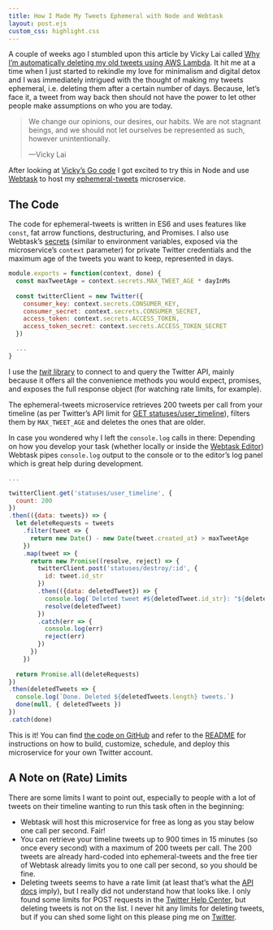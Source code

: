 ```yaml
---
title: How I Made My Tweets Ephemeral with Node and Webtask
layout: post.ejs
custom_css: highlight.css
---
```


A couple of weeks ago I stumbled upon this article by Vicky Lai called [Why I’m automatically deleting my old tweets using AWS Lambda](https://vickylai.com/verbose/delete-old-tweets-ephemeral/). It hit me at a time when I just started to rekindle my love for minimalism and digital detox and I was immediately intrigued with the thought of making my tweets ephemeral, i.e. deleting them after a certain number of days. Because, let’s face it, a tweet from way back then should not have the power to let other people make assumptions on who you are today.

> We change our opinions, our desires, our habits. We are not stagnant beings, and we should not let ourselves be represented as such, however unintentionally.
> 
> —Vicky Lai

After looking at [Vicky’s Go code](https://github.com/vickylai/ephemeral) I got excited to try this in Node and use [Webtask](https://webtask.io/) to host my [ephemeral-tweets](https://github.com/stephanmax/ephemeral-tweets) microservice.

## The Code

The code for ephemeral-tweets is written in ES6 and uses features like `const`, fat arrow functions, destructuring, and Promises. I also use Webtask’s [secrets](https://webtask.io/docs/editor/secrets) (similar to environment variables, exposed via the microservice’s `context` parameter) for private Twitter credentials and the maximum age of the tweets you want to keep, represented in days.

```javascript
module.exports = function(context, done) {
  const maxTweetAge = context.secrets.MAX_TWEET_AGE * dayInMs
  
  const twitterClient = new Twitter({
    consumer_key: context.secrets.CONSUMER_KEY,
    consumer_secret: context.secrets.CONSUMER_SECRET,
    access_token: context.secrets.ACCESS_TOKEN,
    access_token_secret: context.secrets.ACCESS_TOKEN_SECRET
  })

  ...
}
```

I use the [<i>twit</i> library](https://github.com/ttezel/twit) to connect to and query the Twitter API, mainly because it offers all the convenience methods you would expect, promises, and exposes the full response object (for watching rate limits, for example).

The ephemeral-tweets microservice retrieves 200 tweets per call from your timeline (as per Twitter’s API limit for [GET statuses/user_timeline](https://developer.twitter.com/en/docs/tweets/timelines/api-reference/get-statuses-user_timeline.html)), filters them by `MAX_TWEET_AGE` and deletes the ones that are older.

In case you wondered why I left the `console.log` calls in there: Depending on how you develop your task (whether locally or inside the [Webtask Editor](https://webtask.io/docs/editor/logs)) Webtask pipes `console.log` output to the console or to the editor’s log panel which is great help during development.

```javascript
...

twitterClient.get('statuses/user_timeline', {
  count: 200
})
.then(({data: tweets}) => {
  let deleteRequests = tweets
    .filter(tweet => {
      return new Date() - new Date(tweet.created_at) > maxTweetAge
    })
    .map(tweet => {
      return new Promise((resolve, reject) => {
        twitterClient.post('statuses/destroy/:id', {
          id: tweet.id_str
        })
        .then(({data: deletedTweet}) => {
          console.log(`Deleted tweet #${deletedTweet.id_str}: "${deletedTweet.text}"`)
          resolve(deletedTweet)
        })
        .catch(err => {
          console.log(err)
          reject(err)
        })
      })
    })
  
  return Promise.all(deleteRequests)
})
.then(deletedTweets => {
  console.log(`Done. Deleted ${deletedTweets.length} tweets.`)
  done(null, { deletedTweets })
})
.catch(done)
```

This is it! You can find [the code on GitHub](https://github.com/stephanmax/ephemeral-tweets) and refer to the [README](https://github.com/stephanmax/ephemeral-tweets#readme) for instructions on how to build, customize, schedule, and deploy this microservice for your own Twitter account.

## A Note on (Rate) Limits

There are some limits I want to point out, especially to people with a lot of tweets on their timeline wanting to run this task often in the beginning:

* Webtask will host this microservice for free as long as you stay below one call per second. Fair!
* You can retrieve your timeline tweets up to 900 times in 15 minutes (so once every second) with a maximum of 200 tweets per call. The 200 tweets are already hard-coded into ephemeral-tweets and the free tier of Webtask already limits you to one call per second, so you should be fine.
* Deleting tweets seems to have a rate limit (at least that’s what the [API docs](https://developer.twitter.com/en/docs/tweets/post-and-engage/api-reference/post-statuses-destroy-id) imply), but I really did not understand how that looks like. I only found some limits for POST requests in the [Twitter Help Center](https://help.twitter.com/en/rules-and-policies/twitter-limits), but deleting tweets is not on the list. I never hit any limits for deleting tweets, but if you can shed some light on this please ping me on [Twitter](https://twitter.com/xamnahpets).
